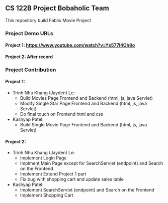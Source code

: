 ## CS 122B Project Bobaholic Team

This repository build Fablix Movie Project

### Project Demo URLs

#### Project 1: https://www.youtube.com/watch?v=Yx577l4Oh8o

#### Project 2: After record

### Project Contribution

#### Project 1:

- Trinh Nhu Khang (Jayden) Le:
  - Build Movies Page Frontend and Backend (html, js, java Servlet)
  - Modify Single Star Page Frontend and Backend (html, js, java Servlet)
  - Do final touch on Frontend html and css
- Kashyap Patel:
  - Build Single Movie Page Frontend and Backend (html, js, java Servlet)

#### Project 2:

- Trinh Nhu Khang (Jayden) Le:
  - Implement Login Page
  - Implment Main Page except for SearchServlet (endpoint) and Search on the Frontend
  - Implement Extend Project 1 part
  - Fix bug with shopping cart and update sales table
- Kashyap Patel:
  - Implement SearchServlet (endpoint) and Search on the Frontend
  - Implement Shopping Cart
